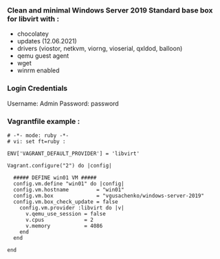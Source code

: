 ### Clean and minimal Windows Server 2019 Standard base box for libvirt with :
- chocolatey
- updates (12.06.2021)
- drivers (viostor, netkvm, viorng, vioserial, qxldod, balloon)
- qemu guest agent
- wget
- winrm enabled

### Login Credentials
Username: Admin
Password: password

### Vagrantfile example :
```
# -*- mode: ruby -*-
# vi: set ft=ruby :

ENV['VAGRANT_DEFAULT_PROVIDER'] = 'libvirt'

Vagrant.configure("2") do |config|

  ##### DEFINE win01 VM #####
  config.vm.define "win01" do |config|
  config.vm.hostname         = "win01"
  config.vm.box              = "vgusachenko/windows-server-2019"
  config.vm.box_check_update = false
    config.vm.provider :libvirt do |v|
      v.qemu_use_session = false
      v.cpus             = 2
      v.memory           = 4086
    end
  end
  
end
```

